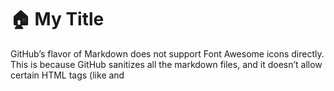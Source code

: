 # :house: My Title


GitHub’s flavor of Markdown does not support Font Awesome icons directly. This is because GitHub sanitizes all the markdown files, and it doesn’t allow certain HTML tags (like <link> and <script>) for security reasons.

`# :house: My Title
